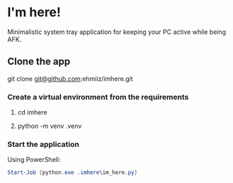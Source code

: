 # I'm here!

Minimalistic system tray application for keeping your PC active while being AFK.

## Clone the app
git clone git@github.com:ehmiiz/imhere.git

### Create a virtual environment from the requirements

1. cd imhere

2. python -m venv .venv

### Start the application

Using PowerShell:

```powershell
Start-Job {python.exe .imhere\im_here.py}
```

